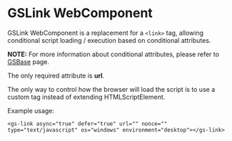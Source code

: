 # GSLink WebComponent

GSLink WebComponent is a replacement for a ```<link>``` tag, allowing conditional script loading / execution based on conditional attributes.

**NOTE:** For more information about conditional attributes, please refer to [GSBase](./GSBase.md) page.

The only required attribute is **url**.

The only way to control how the browser will load the script is to use a custom tag instead of extending HTMLScriptElement.

Example usage:
```
<gs-link async="true" defer="true" url="" nonce="" type="text/javascript" os="windows" environment="desktop"></gs-link>
```